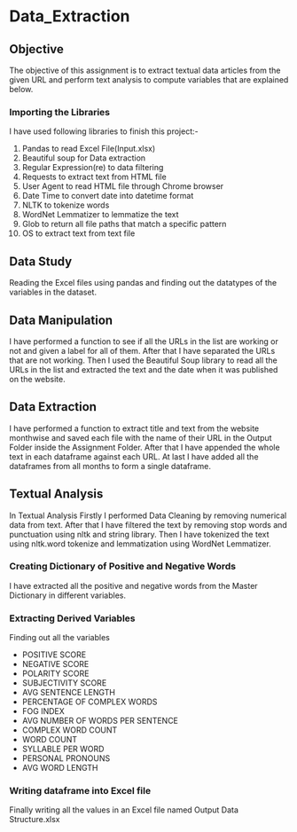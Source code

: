 # Data_Extraction

## Objective

The objective of this assignment is to extract textual data articles from the given URL and perform text analysis to compute variables that are explained below. 

### Importing the Libraries

I have used following libraries to finish this project:-
1. Pandas to read Excel File(Input.xlsx)
2. Beautiful soup for Data extraction 
3. Regular Expression(re) to data filtering
4. Requests to extract text from HTML file
5. User Agent to read HTML file through Chrome browser
6. Date Time to convert date into datetime format
7. NLTK to tokenize words
8. WordNet Lemmatizer to lemmatize the text
9. Glob to return all file paths that match a specific pattern
10. OS to extract text from text file

## Data Study
	
Reading the Excel files using pandas and finding out the datatypes of the variables in the dataset.

## Data Manipulation

I have performed a function to see if all the URLs in the list are working or not and given a label for all of them. After that I have separated the URLs that are not working. Then I used the Beautiful Soup library to read all the URLs in the list and extracted the text and the date when it was published on the website.

## Data Extraction

I have performed a function to extract title and text from the website monthwise and saved each file with the name of their URL in the Output Folder inside the Assignment Folder. After that I have appended the whole text in each dataframe against each URL. At last I have added all the dataframes from all months to form a single dataframe.

## Textual Analysis
	
In Textual Analysis Firstly I performed Data Cleaning by removing numerical data from text. After that I have filtered the text by removing stop words and punctuation using nltk and string library. Then I have tokenized the text using nltk.word tokenize and lemmatization using WordNet Lemmatizer.

### Creating Dictionary of Positive and Negative Words

I have extracted all the positive and negative words from the Master Dictionary in different variables.

### Extracting Derived Variables
	
Finding out all the variables

- POSITIVE SCORE
- NEGATIVE SCORE
- POLARITY SCORE
- SUBJECTIVITY SCORE
- AVG SENTENCE LENGTH
- PERCENTAGE OF COMPLEX WORDS
- FOG INDEX
- AVG NUMBER OF WORDS PER SENTENCE
- COMPLEX WORD COUNT
- WORD COUNT
- SYLLABLE PER WORD
- PERSONAL PRONOUNS
- AVG WORD LENGTH

### Writing dataframe into Excel file

Finally writing all the values in an Excel file named Output Data Structure.xlsx
